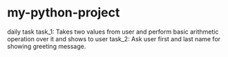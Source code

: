 # my-python-project
daily task
task_1: Takes two values from user and perform basic arithmetic operation over it and shows to user
task_2: Ask user first and last name for showing greeting message.
